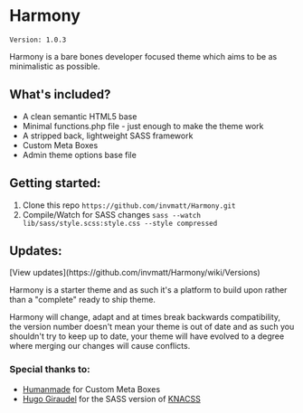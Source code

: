 <h1>Harmony</h1>

<code>Version: 1.0.3</code>

<p>Harmony is a bare bones developer focused theme which aims to be as minimalistic as possible.</p>

<h2>What's included?</h2>
<ul>
  <li>A clean semantic HTML5 base</li>
  <li>Minimal functions.php file - just enough to make the theme work</li>
  <li>A stripped back, lightweight SASS framework</li>
  <li>Custom Meta Boxes</li>
  <li>Admin theme options base file</li>
</ul>

<h2>Getting started:</h2>
<ol>
  <li>Clone this repo <code>https://github.com/invmatt/Harmony.git</code></li>
  <li>Compile/Watch for SASS changes <code>sass --watch lib/sass/style.scss:style.css --style compressed</code></li>
</ol>

<h2>Updates:</h2>
[View updates](https://github.com/invmatt/Harmony/wiki/Versions)

<p>Harmony is a starter theme and as such it's a platform to build upon rather than a "complete" ready to ship theme.</p>

<p>Harmony will change, adapt and at times break backwards compatibility, the version number doesn't mean your theme is out of date and as such you shouldn't try to keep up to date, your theme will have evolved to a degree where merging our changes will cause conflicts.</p>

<h3>Special thanks to:</h3>

<ul>
  <li><a href="https://github.com/humanmade/Custom-Meta-Boxes">Humanmade</a> for Custom Meta Boxes</li>
  <li><a href="https://github.com/HugoGiraudel/KNACSS-Sass">Hugo Giraudel</a> for the SASS version of <a href="http://www.knacss.com">KNACSS</a></li>
</ul>
